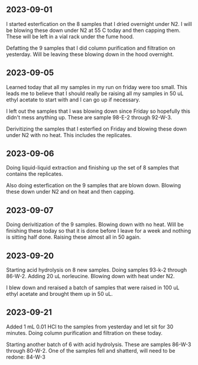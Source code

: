 ## 2023-09-01
I started esterfication on the 8 samples that I dried overnight under N2.
I will be blowing these down under N2 at 55 C today and then capping them.
These will be left in a vial rack under the fume hood. 

Defatting the 9 samples that I did column purification and filtration on yesterday.
Will be leaving these blowing down in the hood overnight. 

## 2023-09-05
Learned today that all my samples in my run on friday were too small. 
This leads me to believe that I should really be raising all my samples in 50 uL ethyl acetate to start with and I can go up if necessary. 

I left out the samples that I was blowing down since Friday so hopefully this didn't mess anything up. 
These are sample 98-E-2 through 92-W-3.

Derivitizing the samples that I esterfied on Friday and blowing these down under N2 with no heat. This includes the replicates.

## 2023-09-06
Doing liquid-liquid extraction and finishing up the set of 8 samples that contains the replicates. 

Also doing esterfication on the 9 samples that are blown down. 
Blowing these down under N2 and on heat and then capping. 

## 2023-09-07
Doing derivitization of the 9 samples.
Blowing down with no heat.
Will be finishing these today so that it is done before I leave for a week and nothing is sitting half done. 
Raising these almost all in 50 again. 

## 2023-09-20
Starting acid hydrolysis on 8 new samples.
Doing samples 93-k-2 through 86-W-2.
Adding 20 uL norleucine.
Blowing down with heat under N2.

I blew down and reraised a batch of samples that were raised in 100 uL ethyl acetate and brought them up in 50 uL. 

## 2023-09-21
Added 1 mL 0.01 HCl to the samples from yesterday and let sit for 30 minutes. 
Doing column purification and filtration on these today. 

Starting another batch of 6 with acid hydrolysis. 
These are samples 86-W-3 through 80-W-2.
One of the samples fell and shatterd, will need to be redone: 84-W-3
